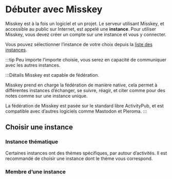 # Débuter avec Misskey

Misskey est à la fois un logiciel et un projet.
Le serveur utilisant Misskey, et accessible au public sur Internet, est appelé une **instance**.
Pour utiliser Misskey, vous devez créer un compte sur une instance et vous y connecter.

Vous pouvez sélectionner l’instance de votre choix depuis la [liste des instances](../instances.md).

:::tip
Peu importe l’importe choisie, vous serez en capacité de communiquer avec les autres instances.

:::Détails
Misskey est capable de fédération.

Misskey prend en charge la fédération de manière native, cela permet à différentes instances d’échanger, se suivre, réagir, et citer comme pour des notes comme sur une instance unique.

La fédération de Misskey est pasée sur le standard libre ActivityPub, et est compatible avec d’autres logiciels comme Mastodon et Pleroma.
:::

## Choisir une instance

### Instance thématique

Certaines instances ont des thèmes spécifiques, par autour d’activités.
Il est recommandé de choisir une instance dont le thème vous correspond.

### Membre d’une instance
